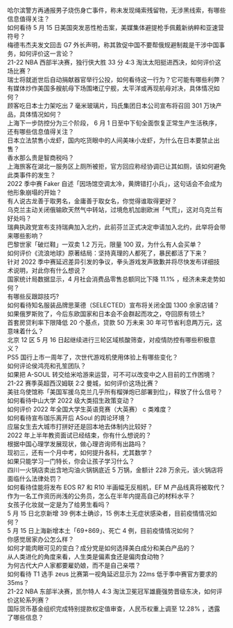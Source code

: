 哈尔滨警方再通报男子烧伤身亡事件，称未发现绳索残留物，无涉黑线索，有哪些信息值得关注？  
如何看待 5 月 15 日美国突发恶性枪击案，美媒集体避提枪手佩戴新纳粹和亚速营符号？  
梅德韦杰夫发文回击 G7 外长声明，称其敦促中国不要帮俄规避制裁是干涉中国事务，如何评价这一言论？  
21-22 NBA 西部半决赛，独行侠大胜 33 分 4:3 淘汰太阳挺进西决，如何评价这场比赛？  
瑞士将就逝世后自动捐献器官举行公投，如何看待这一行为？它可能有哪些利弊？  
有媒体炒作美国多艘航母下场围堵辽宁舰，太平洋或再现航母对决，具体情况如何？  
顾客吃日本士力架吃出 7 毫米玻璃片，玛氏集团日本公司宣布将召回 301 万块产品，具体情况如何？  
上海下一步防控分为三个阶段， 6 月 1 日至中下旬全面恢复正常生产生活秩序，还有哪些信息值得关注？  
日本立法禁售小龙虾，国内吃货眼中的人间美味小龙虾，为什么在日本要禁止出售？  
香水那么贵是智商税吗？  
上海旅客在湖北一服务区上厕所被拒，官方回应称经协调已让其如厕，该如何避免此类事件的发生？  
2022 季中赛 Faker 自述「因场馆空调太冷，黄牌错打小兵」，这句话会不会成为他形象崩塌的开始？  
有人说古龙善于取男名，金庸善于取女名，你觉得谁取得更好？  
乌克兰主动关闭俄输欧天然气中转站，过境危机加剧欧洲「气荒」，这对乌克兰有好处吗？  
瑞典执政党宣布支持瑞典加入北约，此前芬兰正式决定申请加入北约，此举将会带来哪些影响？  
巴黎世家「破烂鞋」一双卖 1.2 万元，限量 100 双，为什么有人会买单？  
如何评价《流浪地球》原著结局：坚持真理的人都死了，暴民都活了下来？  
针对 2022 季中赛延迟差异引发的争议，拳头游戏发声致歉并将尽快发布详细技术说明，对此你有什么想说？  
国家统计局数据显示，4 月社会消费品零售总额同比下降 11.1% ，经济未来走势如何？  
有哪些反跟踪技巧?  
如何看待知名服装品牌思莱德（SELECTED）宣布将关闭全国 1300 余家店铺？  
如果俄罗斯败了，今后东欧国家和日本会不会群起而攻之，夺回原有领土?  
首套房贷利率下限降低 20 个基点，贷款 50 万未来 30 年可节省利息两万元，这意味着什么？  
北京 12 区 5 月 16 日起继续进行三轮区域核酸筛查，对疫情防控有哪些积极意义？  
PS5 国行上市一周年了，次世代游戏机使用体验上有哪些变化？  
如何评论侯鸿亮和孔笙团队？  
如果把 A-SOUL 转交给米哈游来运营，可不可以改变中之人目前的工作困境？  
21-22 赛季英超西汉姆联 2:2 曼城，如何评价这场比赛？  
美驻乌使馆称「美国军援乌克兰几乎所有榴弹炮已部署到位」，释放了什么信号？  
如何看待中山大学 2022 级大类招生政策变动？  
如何评价 2022 年全国大学生英语竞赛（大英赛） c 类难度？  
如何看待宣布珈乐离开后 ASoul 的舆论环境？  
应届女生去大城市打拼好还是回本地去体制内比较好？  
2022 年上半年教资面试已经结束，你有什么想说的？  
根据中国心理学发展现状，做心理咨询师有出路吗？  
现初三，还有一个月中考，如何提升各科，尤其数学？  
如果只能学习一门特长，你会让孩子学习什么？  
四川一火锅店卖出含地沟油火锅锅底近 5 万锅，金额计 228 万余元，该火锅店将面临什么法律处罚？  
如何看待佳能将发布 EOS R7 和 R10 半画幅无反相机，EF M 产品线真将被取代？  
作为一名工作资历尚浅的公务员，怎么在半年内提高自己的材料水平？  
女孩子化妆就一定是为了给男生看吗？  
5 月 15 日北京新增 39 例本土确诊，15 例本土无症状感染者，目前疫情情况如何？  
5 月 15 日上海新增本土「69+869」、死亡 4 例，目前疫情情况如何？  
你感觉居家办公怎么样？  
如何才能肉眼可见的变白？成分党是如何选择美白成分和美白产品的？  
从人类进化的角度来看，人生类是偏素食还是偏肉食动物？  
为何古代大户人家都要雇奶娘，而不是自己亲喂？  
如何看待 T1 选手 zeus 比赛第一视角延迟显示为 22ms 低于季中赛官方要求的 35ms？  
21-22 NBA 东部半决赛，凯尔特人 4:3 淘汰卫冕冠军雄鹿强势晋级东决，如何评价这轮系列赛？  
国际货币基金组织完成特别提款权定值审查，人民币权重上调至 12.28% ，透露了哪些信息？  
